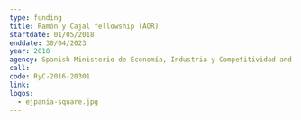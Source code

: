 ```yaml
---
type: funding
title: Ramón y Cajal fellowship (AOR)
startdate: 01/05/2018
enddate: 30/04/2023
year: 2018
agency: Spanish Ministerio de Economía, Industria y Competitividad and Agencia Estatal de Investigación (AEI)
call: 
code: RyC-2016-20301
link: 
logos: 
  - ejpania-square.jpg
---
```

